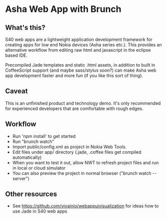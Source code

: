 # Asha Web App with Brunch

## What's this?

S40 web apps are a lightweight application development framework for creating 
apps for low end Nokia devices (Asha series etc.). This provides an alternative workflow from editing raw html and javascript in the eclipse based IDE. 

Precompiled Jade templates and static .html assets, in addition to built in CoffeeScript support (and maybe sass/stylus soon?) can make Asha web app development faster and more fun (if you like this sort of thing).

## Caveat

This is an unfinished product and technology demo. It's only recommended for experienced developers that are comfortable with rough edges.

## Workflow 

- Run 'npm install' to get started
- Run "brunch watch"
- Import public/config.xml as project in Nokia Web Tools.
- Edit files under app/ directory (.jade, .coffee files get compiled automatically)
- When you want to test it out, allow NWT to refresh project files and run in local or cloud simulator
- You can also preview the project in normal browser ("brunch watch --server")


## Other resources

- See https://github.com/vivainio/webappuivisualization for ideas how to 
use Jade in S40 web apps

